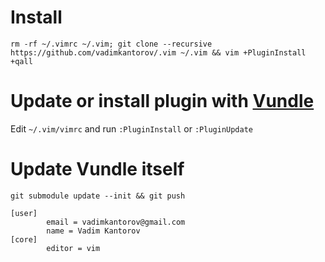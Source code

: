 # Install
```shell
rm -rf ~/.vimrc ~/.vim; git clone --recursive https://github.com/vadimkantorov/.vim ~/.vim && vim +PluginInstall +qall
```

# Update or install plugin with [Vundle](https://github.com/VundleVim/Vundle.vim)
Edit `~/.vim/vimrc` and run `:PluginInstall` or `:PluginUpdate`

# Update Vundle itself
```git submodule update --init && git push```

```
[user]
        email = vadimkantorov@gmail.com
        name = Vadim Kantorov
[core]
        editor = vim
```

